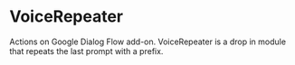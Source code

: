 # VoiceRepeater
Actions on Google Dialog Flow add-on. VoiceRepeater is a drop in module that repeats the last prompt with a prefix.
